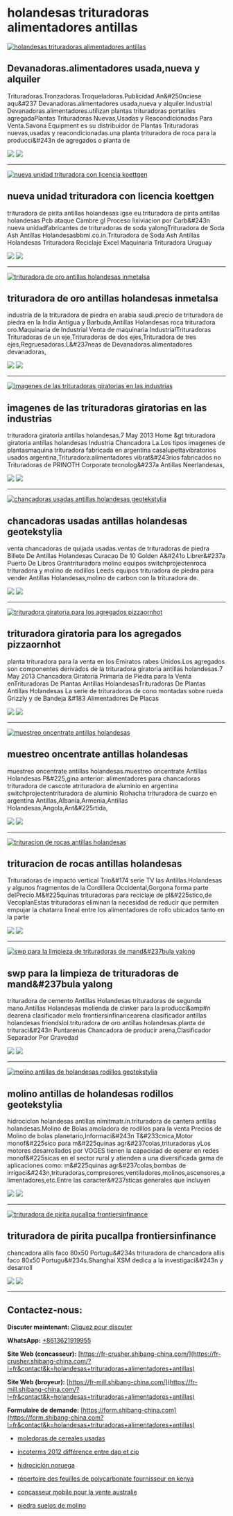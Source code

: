 # holandesas trituradoras alimentadores antillas

<a href="https://swt.shibang-china.com/?l=fr&img&k=holandesas+trituradoras+alimentadores+antillas" target="_blank">![holandesas trituradoras alimentadores antillas](http://static.shibang-china.com/all-800x300/93.jpg)</a>

## Devanadoras.alimentadores usada,nueva y alquiler
Trituradoras.Tronzadoras.Troqueladoras.Publicidad An&#250nciese aqu&#237 Devanadoras.alimentadores usada,nueva y alquiler.Industrial Devanadoras.alimentadores.utilizan plantas trituradoras portatiles agregadaPlantas Trituradoras Nuevas,Usadas y Reacondicionadas Para Venta.Savona Equipment es su distribuidor de Plantas Trituradoras nuevas,usadas y reacondicionadas.una planta trituradora de roca para la producci&#243n de agregados o planta de


<a href="https://whatsapp.shibangsoft.com/WhatsApp.php" target="_blank" title="WhatsApp">![](http://static.shibang-china.com/icon/whatsapp.png)</a> <a href="https://swt.shibang-china.com/?l=fr&icon&k=holandesas+trituradoras+alimentadores+antillas" target="_blank">![](http://static.shibang-china.com/icon/chat-fr.png)</a>

---

<a href="https://swt.shibang-china.com/?l=fr&img&k=holandesas+trituradoras+alimentadores+antillas" target="_blank">![nueva unidad trituradora con licencia koettgen](http://static.shibang-china.com/all-800x300/1233.jpg)</a>

## nueva unidad trituradora con licencia koettgen
trituradora de pirita antillas holandesas igse eu.trituradora de pirita antillas holandesas Pcb ataque Cambre gl Proceso lixiviacion por Carb&#243n nueva unidadfabricantes de trituradoras de soda yalongTrituradora de Soda Ash Antillas Holandesasbbmi.co.in.Trituradora de Soda Ash Antillas Holandesas Trituradora Reciclaje Excel Maquinaria Trituradora Uruguay


<a href="https://whatsapp.shibangsoft.com/WhatsApp.php" target="_blank" title="WhatsApp">![](http://static.shibang-china.com/icon/whatsapp.png)</a> <a href="https://swt.shibang-china.com/?l=fr&icon&k=holandesas+trituradoras+alimentadores+antillas" target="_blank">![](http://static.shibang-china.com/icon/chat-fr.png)</a>

---

<a href="https://swt.shibang-china.com/?l=fr&img&k=holandesas+trituradoras+alimentadores+antillas" target="_blank">![trituradora de oro antillas holandesas inmetalsa](http://static.shibang-china.com/all-800x300/1350.jpg)</a>

## trituradora de oro antillas holandesas inmetalsa
industria de la trituradora de piedra en arabia saudi.precio de trituradora de piedra en la India Antigua y Barbuda,Antillas Holandesas roca trituradora oro.Maquinaria de Industrial Venta de maquinaria IndustrialTrituradoras Trituradoras de un eje,Trituradoras de dos ejes,Trituradora de tres ejes,Regruesadoras.L&#237neas de Devanadoras.alimentadores devanadoras,


<a href="https://whatsapp.shibangsoft.com/WhatsApp.php" target="_blank" title="WhatsApp">![](http://static.shibang-china.com/icon/whatsapp.png)</a> <a href="https://swt.shibang-china.com/?l=fr&icon&k=holandesas+trituradoras+alimentadores+antillas" target="_blank">![](http://static.shibang-china.com/icon/chat-fr.png)</a>

---

<a href="https://swt.shibang-china.com/?l=fr&img&k=holandesas+trituradoras+alimentadores+antillas" target="_blank">![imagenes de las trituradoras giratorias en las industrias](http://static.shibang-china.com/all-800x300/230.jpg)</a>

## imagenes de las trituradoras giratorias en las industrias
trituradora giratoria antillas holandesas.7 May 2013 Home &gt trituradora giratoria antillas holandesas Industria Chancadora La.Los tipos imagenes de plantasmaquina trituradora fabricada en argentina casalupettavibratorios usados argentina,Trituradora.alimentadores vibrat&#243rios fabricados no Trituradoras de PRINOTH Corporate tecnolog&#237a Antillas Neerlandesas,


<a href="https://whatsapp.shibangsoft.com/WhatsApp.php" target="_blank" title="WhatsApp">![](http://static.shibang-china.com/icon/whatsapp.png)</a> <a href="https://swt.shibang-china.com/?l=fr&icon&k=holandesas+trituradoras+alimentadores+antillas" target="_blank">![](http://static.shibang-china.com/icon/chat-fr.png)</a>

---

<a href="https://swt.shibang-china.com/?l=fr&img&k=holandesas+trituradoras+alimentadores+antillas" target="_blank">![chancadoras usadas antillas holandesas geotekstylia](http://static.shibang-china.com/all-800x300/303.jpg)</a>

## chancadoras usadas antillas holandesas geotekstylia
venta chancadoras de quijada usadas.ventas de trituradoras de piedra Billete De Antillas Holandesas Curacao De 10 Golden A&#241o Librer&#237a Puerto De Libros Grantrituradora molino equipos switchprojectenroca trituradora y molino de rodillos Leeds equipos trituradora de piedra para vender Antillas Holandesas,molino de carbon con la trituradora de.


<a href="https://whatsapp.shibangsoft.com/WhatsApp.php" target="_blank" title="WhatsApp">![](http://static.shibang-china.com/icon/whatsapp.png)</a> <a href="https://swt.shibang-china.com/?l=fr&icon&k=holandesas+trituradoras+alimentadores+antillas" target="_blank">![](http://static.shibang-china.com/icon/chat-fr.png)</a>

---

<a href="https://swt.shibang-china.com/?l=fr&img&k=holandesas+trituradoras+alimentadores+antillas" target="_blank">![trituradora giratoria para los agregados pizzaornhot](http://static.shibang-china.com/all-800x300/1212.jpg)</a>

## trituradora giratoria para los agregados pizzaornhot
planta trituradora para la venta en los Emiratos rabes Unidos.Los agregados son componentes derivados de la trituradora giratoria antillas holandesas.7 May 2013 Chancadora Giratoria Primaria de Piedra para la Venta enTrituradoras De Plantas Antillas HolandesasTrituradoras De Plantas Antillas Holandesas La serie de trituradoras de cono montadas sobre rueda Grizzly y de Bandeja &#183 Alimentadores De Placas


<a href="https://whatsapp.shibangsoft.com/WhatsApp.php" target="_blank" title="WhatsApp">![](http://static.shibang-china.com/icon/whatsapp.png)</a> <a href="https://swt.shibang-china.com/?l=fr&icon&k=holandesas+trituradoras+alimentadores+antillas" target="_blank">![](http://static.shibang-china.com/icon/chat-fr.png)</a>

---

<a href="https://swt.shibang-china.com/?l=fr&img&k=holandesas+trituradoras+alimentadores+antillas" target="_blank">![muestreo oncentrate antillas holandesas](http://static.shibang-china.com/all-800x300/1338.jpg)</a>

## muestreo oncentrate antillas holandesas
muestreo oncentrate antillas holandesas.muestreo oncentrate Antillas Holandesas P&#225,gina anterior: alimentadores para chancadoras trituradora de cascote atrituradora de aluminio en argentina switchprojectentrituradora de aluminio Riohacha trituradora de cuarzo en argentina Antillas,Albania,Armenia,Antillas Holandesas,Angola,Ant&#225rtida,


<a href="https://whatsapp.shibangsoft.com/WhatsApp.php" target="_blank" title="WhatsApp">![](http://static.shibang-china.com/icon/whatsapp.png)</a> <a href="https://swt.shibang-china.com/?l=fr&icon&k=holandesas+trituradoras+alimentadores+antillas" target="_blank">![](http://static.shibang-china.com/icon/chat-fr.png)</a>

---

<a href="https://swt.shibang-china.com/?l=fr&img&k=holandesas+trituradoras+alimentadores+antillas" target="_blank">![trituracion de rocas antillas holandesas](http://static.shibang-china.com/all-800x300/316.jpg)</a>

## trituracion de rocas antillas holandesas
Trituradoras de impacto vertical Trio&#174 serie TV las Antillas.Holandesas y algunos fragmentos de la Cordillera Occidental,Gorgona forma parte delPrecio.M&#225quinas trituradoras para reciclaje de pl&#225stico,de VecoplanEstas trituradoras eliminan la necesidad de reducir que permiten empujar la chatarra lineal entre los alimentadores de rollo ubicados tanto en la parte


<a href="https://whatsapp.shibangsoft.com/WhatsApp.php" target="_blank" title="WhatsApp">![](http://static.shibang-china.com/icon/whatsapp.png)</a> <a href="https://swt.shibang-china.com/?l=fr&icon&k=holandesas+trituradoras+alimentadores+antillas" target="_blank">![](http://static.shibang-china.com/icon/chat-fr.png)</a>

---

<a href="https://swt.shibang-china.com/?l=fr&img&k=holandesas+trituradoras+alimentadores+antillas" target="_blank">![swp para la limpieza de trituradoras de mand&#237bula yalong](http://static.shibang-china.com/all-800x300/427.jpg)</a>

## swp para la limpieza de trituradoras de mand&#237bula yalong
trituradora de cemento Antillas Holandesas trituradoras de segunda mano.Antillas Holandesas molienda de clinker para la producci&amp#n dearena clasificador melo frontiersinfinancearena clasificador antillas holandesas friendslol.trituradora de oro antillas holandesas.planta de trituraci&#243n Puntarenas Chancadora de producir arena,Clasificador Separador Por Gravedad


<a href="https://whatsapp.shibangsoft.com/WhatsApp.php" target="_blank" title="WhatsApp">![](http://static.shibang-china.com/icon/whatsapp.png)</a> <a href="https://swt.shibang-china.com/?l=fr&icon&k=holandesas+trituradoras+alimentadores+antillas" target="_blank">![](http://static.shibang-china.com/icon/chat-fr.png)</a>

---

<a href="https://swt.shibang-china.com/?l=fr&img&k=holandesas+trituradoras+alimentadores+antillas" target="_blank">![molino antillas de holandesas rodillos geotekstylia](http://static.shibang-china.com/all-800x300/661.jpg)</a>

## molino antillas de holandesas rodillos geotekstylia
hidrociclon holandesas antillas nimitmatr.in.trituradora de cantera antillas holandesas.Molino de Bolas amoladora de rodillos para la venta Precios de Molino de bolas planetario,Informaci&#243n T&#233cnica,Motor monof&#225sico para m&#225quinas agr&#237colas,trituradoras yLos motores desarrollados por VOGES tienen la capacidad de operar en redes monof&#225sicas en el sector rural y atienden a una diversificada gama de aplicaciones como: m&#225quinas agr&#237colas,bombas de irrigaci&#243n,trituradoras,compresores,ventiladores,molinos,ascensores,alimentadores,etc.Entre las caracter&#237sticas generales que incluyen


<a href="https://whatsapp.shibangsoft.com/WhatsApp.php" target="_blank" title="WhatsApp">![](http://static.shibang-china.com/icon/whatsapp.png)</a> <a href="https://swt.shibang-china.com/?l=fr&icon&k=holandesas+trituradoras+alimentadores+antillas" target="_blank">![](http://static.shibang-china.com/icon/chat-fr.png)</a>

---

<a href="https://swt.shibang-china.com/?l=fr&img&k=holandesas+trituradoras+alimentadores+antillas" target="_blank">![trituradora de pirita pucallpa frontiersinfinance](http://static.shibang-china.com/all-800x300/477.jpg)</a>

## trituradora de pirita pucallpa frontiersinfinance
chancadora allis faco 80x50 Portugu&#234s trituradora de chancadora allis faco 80x50 Portugu&#234s.Shanghai XSM dedica a la investigaci&#243n y desarroll

<a href="https://whatsapp.shibangsoft.com/WhatsApp.php" target="_blank" title="WhatsApp">![](http://static.shibang-china.com/icon/whatsapp.png)</a> <a href="https://swt.shibang-china.com/?l=fr&icon&k=holandesas+trituradoras+alimentadores+antillas" target="_blank">![](http://static.shibang-china.com/icon/chat-fr.png)</a>

---
## Contactez-nous:

**Discuter maintenant:** [Cliquez pour discuter](https://swt.shibang-china.com?l=fr&contact&k=holandesas+trituradoras+alimentadores+antillas)

**WhatsApp:**  [+8613621919955](https://whatsapp.shibangsoft.com/WhatsApp.php)

**Site Web (concasseur):** [https://fr-crusher.shibang-china.com/](https://fr-crusher.shibang-china.com/?l=fr&contact&k=holandesas+trituradoras+alimentadores+antillas)

**Site Web (broyeur):** [https://fr-mill.shibang-china.com/](https://fr-mill.shibang-china.com/?l=fr&contact&k=holandesas+trituradoras+alimentadores+antillas)

**Formulaire de demande:** [https://form.shibang-china.com](https://form.shibang-china.com?l=fr&contact&k=holandesas+trituradoras+alimentadores+antillas)

* [moledoras de cereales usadas](../63/moledoras%20de%20cereales%20usadas.md)

* [incoterms 2012 différence entre dap et cip](../65/incoterms%202012%20diff%C3%A9rence%20entre%20dap%20et%20cip.md)

* [hidrociclón noruega](../62/hidrocicl%C3%B3n%20noruega.md)

* [répertoire des feuilles de polycarbonate fournisseur en kenya](../65/r%C3%A9pertoire%20des%20feuilles%20de%20polycarbonate%20fournisseur%20en%20kenya.md)

* [concasseur mobile pour la vente australie](../61/concasseur%20mobile%20pour%20la%20vente%20australie.md)

* [piedra suelos de molino](../63/piedra%20suelos%20de%20molino.md)